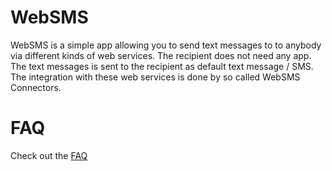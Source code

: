 # WebSMS

WebSMS is a simple app allowing you to send text messages to to anybody via different kinds of web services.
The recipient does not need any app. The text messages is sent to the recipient as default text message / SMS.
The integration with these web services is done by so called WebSMS Connectors.

# FAQ

Check out the [FAQ](https://github.com/felixb/websms/blob/master/FAQ.md)
